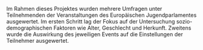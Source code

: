 Im Rahmen dieses Projektes wurden mehrere Umfragen unter Teilnehmenden der Veranstaltungen des Europäischen Jugendparlamentes ausgewertet. Im ersten Schritt lag der Fokus auf der Untersuchung sozio-demographischen Faktoren wie Alter, Geschlecht und Herkunft. Zweitens wurde die Auswirkung des jeweiligen Events auf die Einstellungen der Teilnehmer ausgewertet.